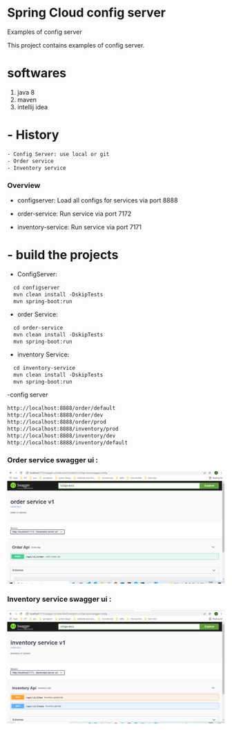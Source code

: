 # Spring Cloud config server

Examples of config server 

This project contains examples of config server. 

# softwares
   1. java 8
   2. maven
   3. intellij idea
   
  # - History
 ```
 - Config Server: use local or git
 - Order service
 - Inventory service
 ```

### Overview
- configserver: Load all configs for services via port 8888

- order-service: Run service via port 7172

- inventory-service: Run service via port 7171

 # - build the projects

 - ConfigServer: 
 ```
   cd configserver
   mvn clean install -DskipTests
   mvn spring-boot:run
 ```
 - order Service: 
 ```
   cd order-service
   mvn clean install -DskipTests
   mvn spring-boot:run
 ```
  - inventory Service: 
 ```
   cd inventory-service
   mvn clean install -DskipTests
   mvn spring-boot:run
 ```
 
 -config server
 ```
 http://localhost:8888/order/default
 http://localhost:8888/order/dev
 http://localhost:8888/order/prod
 http://localhost:8888/inventory/prod
 http://localhost:8888/inventory/dev
 http://localhost:8888/inventory/default
 ```

### Order service swagger ui :

![This is an image](https://github.com/Apallapu/microservice-workshop/blob/master/week-1/lab-7/images/order-swagger.PNG)

### Inventory service swagger ui :

![This is an image](https://github.com/Apallapu/microservice-workshop/blob/master/week-1/lab-7/images/inventory-swagger.PNG)



 
 
 
